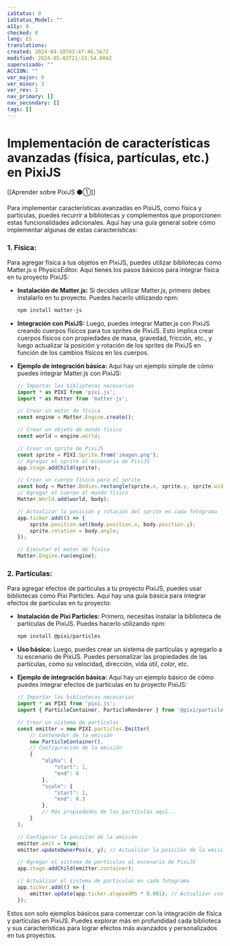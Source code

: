 ```yaml
---
iaStatus: 0
iaStatus_Model: ""
a11y: 0
checked: 0
lang: ES
translations: 
created: 2024-04-18T03:47:46.567Z
modified: 2024-05-03T21:33:54.004Z
supervisado: ""
ACCION: ""
ver_major: 0
ver_minor: 3
ver_rev: 2
nav_primary: []
nav_secondary: []
tags: []
---
```

# Implementación de características avanzadas (física, partículas, etc.) en PixiJS

[[Aprender sobre PixiJS ⚫①]]

Para implementar características avanzadas en PixiJS, como física y partículas, puedes recurrir a bibliotecas y complementos que proporcionen estas funcionalidades adicionales. Aquí hay una guía general sobre cómo implementar algunas de estas características:

### 1. Física:

Para agregar física a tus objetos en PixiJS, puedes utilizar bibliotecas como Matter.js o PhysicsEditor. Aquí tienes los pasos básicos para integrar física en tu proyecto PixiJS:

- **Instalación de Matter.js:** Si decides utilizar Matter.js, primero debes instalarlo en tu proyecto. Puedes hacerlo utilizando npm:

  ```bash
  npm install matter-js
  ```

- **Integración con PixiJS:** Luego, puedes integrar Matter.js con PixiJS creando cuerpos físicos para tus sprites de PixiJS. Esto implica crear cuerpos físicos con propiedades de masa, gravedad, fricción, etc., y luego actualizar la posición y rotación de los sprites de PixiJS en función de los cambios físicos en los cuerpos.

- **Ejemplo de integración básica:** Aquí hay un ejemplo simple de cómo puedes integrar Matter.js con PixiJS:

  ```javascript
  // Importar las bibliotecas necesarias
  import * as PIXI from 'pixi.js';
  import * as Matter from 'matter-js';

  // Crear un motor de física
  const engine = Matter.Engine.create();

  // Crear un objeto de mundo físico
  const world = engine.world;

  // Crear un sprite de PixiJS
  const sprite = PIXI.Sprite.from('imagen.png');
  // Agregar el sprite al escenario de PixiJS
  app.stage.addChild(sprite);

  // Crear un cuerpo físico para el sprite
  const body = Matter.Bodies.rectangle(sprite.x, sprite.y, sprite.width, sprite.height);
  // Agregar el cuerpo al mundo físico
  Matter.World.add(world, body);

  // Actualizar la posición y rotación del sprite en cada fotograma
  app.ticker.add(() => {
      sprite.position.set(body.position.x, body.position.y);
      sprite.rotation = body.angle;
  });

  // Ejecutar el motor de física
  Matter.Engine.run(engine);
  ```

### 2. Partículas:

Para agregar efectos de partículas a tu proyecto PixiJS, puedes usar bibliotecas como Pixi Particles. Aquí hay una guía básica para integrar efectos de partículas en tu proyecto:

- **Instalación de Pixi Particles:** Primero, necesitas instalar la biblioteca de partículas de PixiJS. Puedes hacerlo utilizando npm:

  ```bash
  npm install @pixi/particles
  ```

- **Uso básico:** Luego, puedes crear un sistema de partículas y agregarlo a tu escenario de PixiJS. Puedes personalizar las propiedades de las partículas, como su velocidad, dirección, vida útil, color, etc.

- **Ejemplo de integración básica:** Aquí hay un ejemplo básico de cómo puedes integrar efectos de partículas en tu proyecto PixiJS:

  ```javascript
  // Importar las bibliotecas necesarias
  import * as PIXI from 'pixi.js';
  import { ParticleContainer, ParticleRenderer } from '@pixi/particles';

  // Crear un sistema de partículas
  const emitter = new PIXI.particles.Emitter(
      // Contenedor de la emisión
      new ParticleContainer(),
      // Configuración de la emisión
      {
          "alpha": {
              "start": 1,
              "end": 0
          },
          "scale": {
              "start": 1,
              "end": 0.3
          },
          // Más propiedades de las partículas aquí...
      }
  );

  // Configurar la posición de la emisión
  emitter.emit = true;
  emitter.updateOwnerPos(x, y); // Actualizar la posición de la emisión

  // Agregar el sistema de partículas al escenario de PixiJS
  app.stage.addChild(emitter.container);

  // Actualizar el sistema de partículas en cada fotograma
  app.ticker.add(() => {
      emitter.update(app.ticker.elapsedMS * 0.001); // Actualizar con el tiempo transcurrido
  });
  ```

Estos son solo ejemplos básicos para comenzar con la integración de física y partículas en PixiJS. Puedes explorar más en profundidad cada biblioteca y sus características para lograr efectos más avanzados y personalizados en tus proyectos.